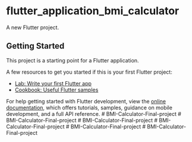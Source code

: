 # flutter_application_bmi_calculator

A new Flutter project.

## Getting Started

This project is a starting point for a Flutter application.

A few resources to get you started if this is your first Flutter project:

- [Lab: Write your first Flutter app](https://docs.flutter.dev/get-started/codelab)
- [Cookbook: Useful Flutter samples](https://docs.flutter.dev/cookbook)

For help getting started with Flutter development, view the
[online documentation](https://docs.flutter.dev/), which offers tutorials,
samples, guidance on mobile development, and a full API reference.
#   B M I - C a l c u l a t o r - F i n a l - p r o j e c t  
 #   B M I - C a l c u l a t o r - F i n a l - p r o j e c t  
 #   B M I - C a l c u l a t o r - F i n a l - p r o j e c t  
 #   B M I - C a l c u l a t o r - F i n a l - p r o j e c t  
 #   B M I - C a l c u l a t o r - F i n a l - p r o j e c t  
 #   B M I - C a l c u l a t o r - F i n a l - p r o j e c t  
 